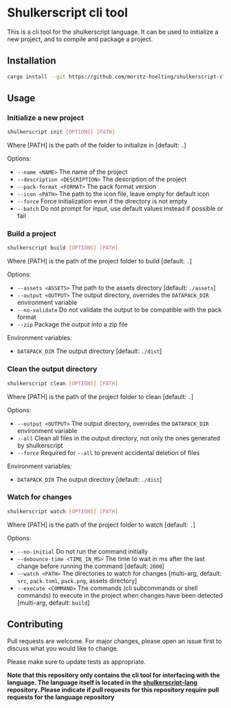 # Shulkerscript cli tool

This is a cli tool for the shulkerscript language. It can be used to initialize a new project, and to compile and package a project.

## Installation
```bash	
cargo install --git https://github.com/moritz-hoelting/shulkerscript-cli.git
```

## Usage

### Initialize a new project
```bash
shulkerscript init [OPTIONS] [PATH]
```
Where [PATH] is the path of the folder to initialize in [default: `.`]

Options:
- `--name <NAME>`                The name of the project
- `--description <DESCRIPTION>`  The description of the project
- `--pack-format <FORMAT>`       The pack format version
- `--icon <PATH>`                The path to the icon file, leave empty for default icon
- `--force`                      Force initialization even if the directory is not empty
- `--batch`                      Do not prompt for input, use default values instead if possible or fail

### Build a project
```bash
shulkerscript build [OPTIONS] [PATH]
```
Where [PATH] is the path of the project folder to build [default: `.`]

Options:
- `--assets <ASSETS>`  The path to the assets directory [default: `./assets`]
- `--output <OUTPUT>`  The output directory, overrides the `DATAPACK_DIR` environment variable
- `--no-validate`      Do not validate the output to be compatible with the pack format
- `--zip`              Package the output into a zip file

Environment variables:
- `DATAPACK_DIR`       The output directory [default: `./dist`]

### Clean the output directory
```bash
shulkerscript clean [OPTIONS] [PATH]
```
Where [PATH] is the path of the project folder to clean [default: `.`]

Options:
- `--output <OUTPUT>`  The output directory, overrides the `DATAPACK_DIR` environment variable
- `--all`              Clean all files in the output directory, not only the ones generated by shulkerscript
- `--force`            Required for `--all` to prevent accidental deletion of files

Environment variables:
- `DATAPACK_DIR`       The output directory [default: `./dist`]

### Watch for changes
```bash
shulkerscript watch [OPTIONS] [PATH]
```
Where [PATH] is the path of the project folder to watch [default: `.`]

Options:
- `--no-initial`                     Do not run the command initially
- `--debounce-time <TIME_IN_MS>`  The time to wait in ms after the last change before running the command [default: `2000`]
- `--watch <PATH>`                  The directories to watch for changes [multi-arg, default: `src`, `pack.toml`, `pack.png`, assets directory]
- `--execute <COMMAND>`              The commands (cli subcommands or shell commands) to execute in the project  when changes have been detected [multi-arg, default: `build`]

## Contributing

Pull requests are welcome. For major changes, please open an issue first
to discuss what you would like to change.

Please make sure to update tests as appropriate.

**Note that this repository only contains the cli tool for interfacing with the language. The language itself is located in the [shulkerscript-lang](https://github.com/moritz-hoelting/shulkerscript-lang) repository. Please indicate if pull requests for this repository require pull requests for the language repository**